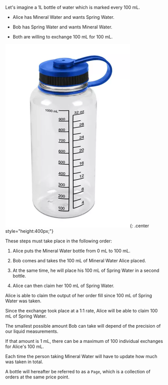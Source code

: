 
Let's imagine a 1L bottle of water which is marked every 100 mL.

* Alice has Mineral Water and wants Spring Water.

* Bob has Spring Water and wants Mineral Water.

* Both are willing to exchange 100 mL for 100 mL.

![Screenshot](water-bottle-1.webp){: .center style="height:400px;"}

These steps must take place in the following order:

1. Alice puts the Mineral Water bottle from 0 mL to 100 mL.

2. Bob comes and takes the 100 mL of Mineral Water Alice placed.

3. At the same time, he will place his 100 mL of Spring Water in a second bottle.

4. Alice can then claim her 100 mL of Spring Water.

Alice is able to claim the output of her order fill since 100 mL of Spring Water was taken.

Since the exchange took place at a 1:1 rate, Alice will be able to claim 100 mL of Spring Water.

The smallest possible amount Bob can take will depend of the precision of our liquid measurements.

If that amount is 1 mL, there can be a maximum of 100 individual exchanges for Alice's 100 mL.

Each time the person taking Mineral Water will have to update how much was taken in total.

A bottle will hereafter be referred to as a `Page`, which is a collection of orders at the same price point.

<br/>
<br/>
